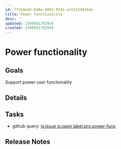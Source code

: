 ```yaml
---
id: ff1b9ea5-6d0e-49b2-97d1-a7e31299164e
title: Power functionality
desc: ''
updated: 1599501792934
created: 1599501792934
---
```

# Power functionality

## Goals

Support power user functionality 

## Details

## Tasks
- github query: [is:issue is:open label:pro.power-func ](https://github.com/dendronhq/dendron/issues?q=is%3Aissue+is%3Aopen+label%3Apro.power-func)

## Release Notes
